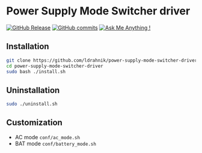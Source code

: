 # Power Supply Mode Switcher driver

[![GitHub Release](https://img.shields.io/github/release/ldrahnik/power-supply-mode-switcher-driver.svg?style=flat)]()
[![GitHub commits](https://img.shields.io/github/commits-since/ldrahnik/power-supply-mode-switcher-driver/v1.0.2.svg)](https://GitHub.com/ldrahnik/power-supply-mode-switcher-driver/commit/)
[![Ask Me Anything !](https://img.shields.io/badge/Ask%20about-anything-1abc9c.svg)](https://github.com/ldrahnik/power-supply-mode-switcher-driver/issues/new/choose)

## Installation

```bash
git clone https://github.com/ldrahnik/power-supply-mode-switcher-driver
cd power-supply-mode-switcher-driver
sudo bash ./install.sh
```

## Uninstallation

```bash
sudo ./uninstall.sh
```

## Customization

- AC mode `conf/ac_mode.sh`
- BAT mode `conf/battery_mode.sh`
